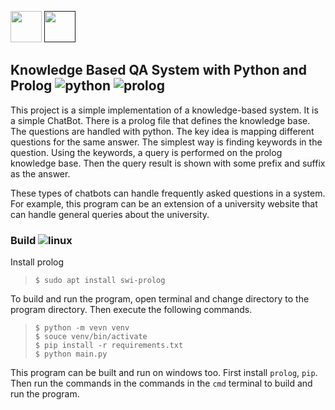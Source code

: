 <a><img src="https://www.python.org/static/img/python-logo.png" height="50px"/></a> <a href=""><img src="https://www.swi-prolog.org/icons/swipl.png" height="50px"/></a>




## Knowledge Based QA System with Python and Prolog ![python](https://img.shields.io/badge/python-3.7-yellow) ![prolog](https://img.shields.io/badge/prolog-8.2.0-red)
This project is a simple implementation of a knowledge-based system. It is a simple ChatBot. There is a prolog file that defines the knowledge base. The questions are handled with python. The key idea is mapping different questions for the same answer. The simplest way is finding keywords in the question. Using the keywords, a query is performed on the prolog knowledge base. Then the query result is shown with some prefix and suffix as the answer.

These types of chatbots can handle frequently asked questions in a system. For example, this program can be an extension of a university website that can handle general queries about the university.

### Build ![linux](https://img.shields.io/badge/-linux-orange)

Install prolog
> `` $ sudo apt install swi-prolog `` <br>

To build and run the program, open terminal and change directory to the program directory. Then execute the following commands.
> ``$ python -m vevn venv`` <br>
> ``$ souce venv/bin/activate`` <br>
> ``$ pip install -r requirements.txt`` <br>
> ``$ python main.py``<br>

This program can be built and run on windows too. First install ``prolog``, ``pip``. Then run the commands in the commands in the ``cmd`` terminal to build and run the program.
